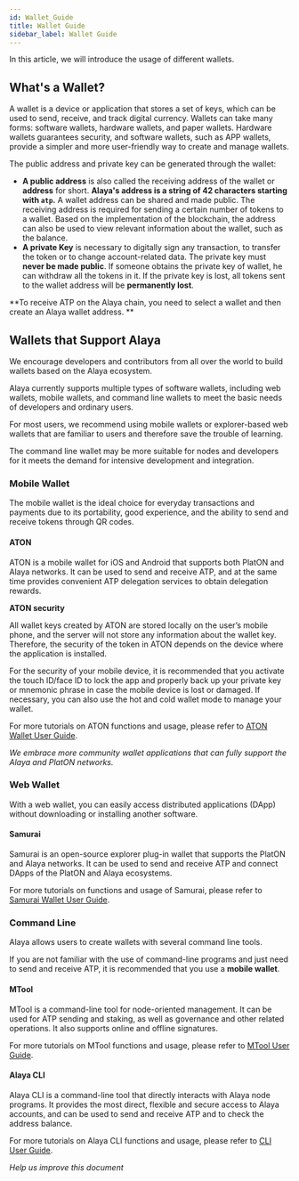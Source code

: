 ```yaml
---
id: Wallet_Guide
title: Wallet Guide
sidebar_label: Wallet Guide
---
```




In this article, we will introduce the usage of different wallets. 

## What's a Wallet?

A wallet is a device or application that stores a set of keys, which can be used to send, receive, and track digital currency. Wallets can take many forms: software wallets, hardware wallets, and paper wallets. Hardware wallets guarantees security, and software wallets, such as APP wallets, provide a simpler and more user-friendly way to create and manage wallets.

The public address and private key can be generated through the wallet: 

- **A public address** is also called the receiving address of the wallet or **address** for short. **Alaya's address is a string of 42 characters starting with `atp`.** A wallet address can be shared and made public. The receiving address is required for sending a certain number of tokens to a wallet. Based on the implementation of the blockchain, the address can also be used to view relevant information about the wallet, such as the balance.
- **A private Key** is necessary to digitally sign any transaction, to transfer the token or to change account-related data. The private key must **never be made public**. If someone obtains the private key of wallet, he can withdraw all the tokens in it. If the private key is lost, all tokens sent to the wallet address will be **permanently lost**.

**To receive ATP on the Alaya chain, you need to select a wallet and then create an Alaya wallet address. **



## Wallets that Support Alaya

We encourage developers and contributors from all over the world to build wallets based on the Alaya ecosystem.

Alaya currently supports multiple types of software wallets, including web wallets, mobile wallets, and command line wallets to meet the basic needs of developers and ordinary users.

For most users, we recommend using mobile wallets or explorer-based web wallets that are familiar to users and therefore save the trouble of learning. 

The command line wallet may be more suitable for nodes and developers for it meets the demand for intensive development and integration.



### Mobile Wallet

The mobile wallet is the ideal choice for everyday transactions and payments due to its portability, good experience, and the ability to send and receive tokens through QR codes.

#### ATON

ATON is a mobile wallet for iOS and Android that supports both PlatON and Alaya networks. It can be used to send and receive ATP, and at the same time provides convenient ATP delegation services to obtain delegation rewards. 



**ATON security**

All wallet keys created by ATON are stored locally on the user’s mobile phone, and the server will not store any information about the wallet key. Therefore, the security of the token in ATON depends on the device where the application is installed.

For the security of your mobile device, it is recommended that you activate the touch ID/face ID to lock the app and properly back up your private key or mnemonic phrase in case the mobile device is lost or damaged. If necessary, you can also use the hot and cold wallet mode to manage your wallet.

For more tutorials on ATON functions and usage, please refer to [ATON Wallet User Guide](/alaya-devdocs/en/ATON_user_manual).



*We embrace more community wallet applications that can fully support the Alaya and PlatON networks.* 



### Web Wallet

With a web wallet, you can easily access distributed applications (DApp) without downloading or installing another software.

#### Samurai

Samurai is an open-source explorer plug-in wallet that supports the PlatON and Alaya networks. It can be used to send and receive ATP and connect DApps of the PlatON and Alaya ecosystems.

For more tutorials on functions and usage of Samurai, please refer to [Samurai Wallet User Guide](/alaya-devdocs/en/Samurai_user_manual).



### Command Line

Alaya allows users to create wallets with several command line tools.

If you are not familiar with the use of command-line programs and just need to send and receive ATP, it is recommended that you use a **mobile wallet**.



#### MTool

MTool is a command-line tool for node-oriented management. It can be used for ATP sending and staking, as well as governance and other related operations. It also supports online and offline signatures.

For more tutorials on MTool functions and usage, please refer to [MTool User Guide](/alaya-devdocs/en/Online_MTool).



#### **Alaya CLI**

Alaya CLI is a command-line tool that directly interacts with Alaya node programs. It provides the most direct, flexible and secure access to Alaya accounts, and can be used to send and receive ATP and to check the address balance.

For more tutorials on Alaya CLI functions and usage, please refer to [CLI User Guide](/alaya-devdocs/en/Command_Line_Tools). 



*Help us improve this document*

